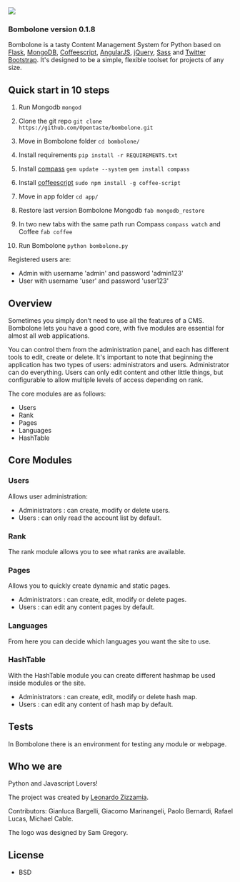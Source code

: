 <img src="http://zizzamia.com/img/bombolone_logo.png"/>

### Bombolone version 0.1.8 ###

Bombolone is a tasty Content Management System for Python based on [Flask](http://flask.pocoo.org/), [MongoDB](http://www.mongodb.org/), [Coffeescript](http://coffeescript.org/), [AngularJS](http://angularjs.org), [jQuery](http://jquery.com), [Sass](http://sass-lang.com) and [Twitter Bootstrap](http://twitter.github.com/bootstrap/). 
It's designed to be a simple, flexible toolset for projects of any size.



## Quick start in 10 steps

1. Run Mongodb `mongod`

2. Clone the git repo `git clone https://github.com/Opentaste/bombolone.git`

3. Move in Bombolone folder `cd bombolone/`

4. Install requirements  `pip install -r REQUIREMENTS.txt`

5. Install [compass](http://compass-style.org/install/) `gem update --system` `gem install compass`

6. Install [coffeescript](http://coffeescript.org/#installation) `sudo npm install -g coffee-script`

7. Move in app folder `cd app/`

8. Restore last version Bombolone Mongodb `fab mongodb_restore`

9. In two new tabs with the same path run Compass `compass watch` and Coffee `fab coffee`

10. Run Bombolone `python bombolone.py`

Registered users are:
* Admin with username 'admin' and password 'admin123'
* User with username 'user' and password 'user123'


## Overview

Sometimes you simply don’t need to use all the features of a CMS. 
Bombolone lets you have a good core, with five modules are essential 
for almost all web applications.

You can control them from the administration panel, and each has 
different tools to edit, create or delete.
It's important to note that beginning the application has two types 
of users: administrators and users. Administrator can do everything. 
Users can only edit content and other little things,
but configurable to allow multiple levels of access depending on rank.

The core modules are as follows:
* Users
* Rank
* Pages
* Languages
* HashTable


## Core Modules

### Users ###
Allows user administration: 
* Administrators : can create, modify or delete users.
* Users : can only read the account list by default.

### Rank ###
The rank module allows you to see what ranks are available.

### Pages ###
Allows you to quickly create dynamic and static pages.
* Administrators : can create, edit, modify or delete pages.
* Users : can edit any content pages by default.

### Languages ###
From here you can decide which languages you want the site to use.

### HashTable ###
With the HashTable module you can create different hashmap be used inside modules or the site.
* Administrators : can create, edit, modify or delete hash map.
* Users : can edit any content of hash map by default.


## Tests
In Bombolone there is an environment for testing any module or webpage.


## Who we are

Python and Javascript Lovers!

The project was created by [Leonardo Zizzamia](http://zizzamia.com/). 

Contributors: Gianluca Bargelli, Giacomo Marinangeli, Paolo Bernardi, Rafael Lucas, Michael Cable.

The logo was designed by Sam Gregory.


## License

* BSD
